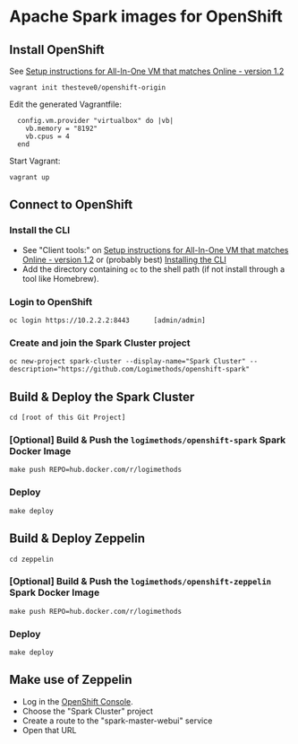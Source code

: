 # Apache Spark images for OpenShift

## Install OpenShift

See [Setup instructions for All-In-One VM that matches Online - version 1.2](https://www.openshift.org/vm/instructions1_2.html)

    vagrant init thesteve0/openshift-origin
    
Edit the generated Vagrantfile:

      config.vm.provider "virtualbox" do |vb|
        vb.memory = "8192"
        vb.cpus = 4
      end
 
Start Vagrant:

    vagrant up

## Connect to OpenShift

### Install the CLI

* See "Client tools:" on [Setup instructions for All-In-One VM that matches Online - version 1.2](https://www.openshift.org/vm/instructions1_2.html) or (probably best) [Installing the CLI](https://docs.openshift.org/latest/cli_reference/get_started_cli.html#installing-the-cli)
* Add the directory containing `oc` to the shell path (if not install through a tool like Homebrew).

### Login to OpenShift

    oc login https://10.2.2.2:8443      [admin/admin]
    
### Create and join the Spark Cluster project

    oc new-project spark-cluster --display-name="Spark Cluster" --description="https://github.com/Logimethods/openshift-spark"

## Build & Deploy the Spark Cluster

    cd [root of this Git Project]
    
### [Optional] Build & Push the `logimethods/openshift-spark` Spark Docker Image

    make push REPO=hub.docker.com/r/logimethods
    
### Deploy

    make deploy

## Build & Deploy Zeppelin

    cd zeppelin
    
### [Optional] Build & Push the `logimethods/openshift-zeppelin` Spark Docker Image

    make push REPO=hub.docker.com/r/logimethods
    
### Deploy

    make deploy

## Make use of Zeppelin

* Log in the [OpenShift Console](https://10.2.2.2:8443/console).
* Choose the "Spark Cluster" project
* Create a route to the "spark-master-webui" service
* Open that URL
